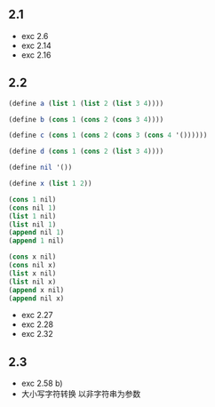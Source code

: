 ## 2.1

- exc 2.6
- exc 2.14
- exc 2.16

## 2.2
```scheme
(define a (list 1 (list 2 (list 3 4))))

(define b (cons 1 (cons 2 (cons 3 4))))

(define c (cons 1 (cons 2 (cons 3 (cons 4 '())))))

(define d (cons 1 (cons 2 (list 3 4))))
```


```scheme
(define nil '())

(define x (list 1 2))

(cons 1 nil)
(cons nil 1)
(list 1 nil)
(list nil 1)
(append nil 1)
(append 1 nil)

(cons x nil)
(cons nil x)
(list x nil)
(list nil x)
(append x nil)
(append nil x)
```


- exc 2.27
- exc 2.28
- exc 2.32

## 2.3
- exc 2.58  b)
- 大小写字符转换 以非字符串为参数